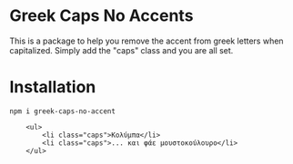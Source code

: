# Greek Caps No Accents

This is a package to help you remove the accent from greek letters when capitalized.
Simply add the "caps" class and you are all set.

# Installation

`npm i greek-caps-no-accent`

```
	<ul>
		<li class="caps">Κολύμπα</li>
		<li class="caps">... και φάε μουστοκούλουρο</li>
	</ul>
```
